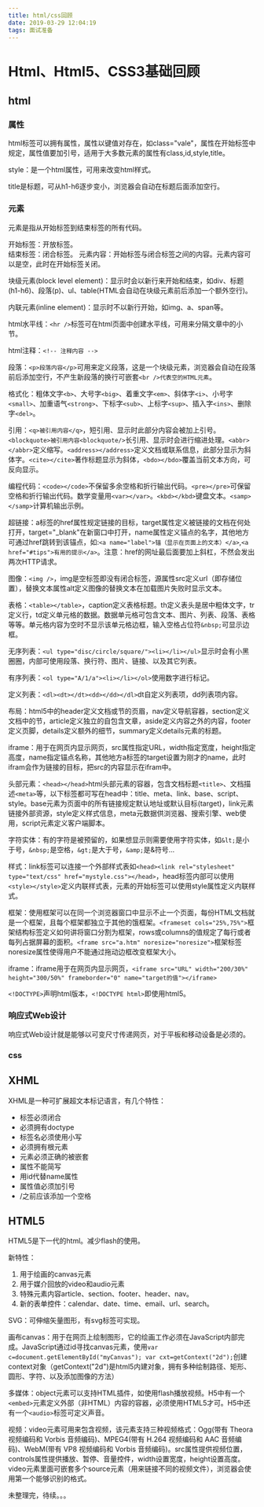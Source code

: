 ```yaml
---
title: html/css回顾
date: 2019-03-29 12:04:19
tags: 面试准备
---
```


# Html、Html5、CSS3基础回顾

## html

### 属性

html标签可以拥有属性，属性以键值对存在，如class="vale"，属性在开始标签中规定，属性值要加引号，适用于大多数元素的属性有class,id,style,title。

style：是一个html属性，可用来改变html样式。

title是标题，可从h1-h6逐步变小，浏览器会自动在标题后面添加空行。

### 元素

元素是指从开始标签到结束标签的所有代码。

开始标签：开放标签。  
结束标签：闭合标签。
元素内容：开始标签与闭合标签之间的内容。元素内容可以是空，此时在开始标签关闭。

<!-- more -->

块级元素(block level element)：显示时会以新行来开始和结束，如div、标题(h1-h6)、段落(p)、ul、table(HTML会自动在块级元素前后添加一个额外空行)。

内联元素(inline element)：显示时不以新行开始，如img、a、span等。

html水平线：`<hr />`标签可在html页面中创建水平线，可用来分隔文章中的小节。

html注释：`<!-- 注释内容 -->`

段落：`<p>段落内容</p>`可用来定义段落，这是一个块级元素，浏览器会自动在段落前后添加空行，不产生新段落的换行可嵌套`<br />代表空的HTML元素`。

格式化：粗体文字`<b>`、大号字`<big>`、着重文字`<em>`、斜体字`<i>`、小号字`<small>`、加重语气`<strong>`、下标字`<sub>`、上标字`<sup>`、插入字`<ins>`、删除字`<del>`。

引用：`<q>被引用内容</q>`，短引用、显示时此部分内容会被加上引号。`<blockquote>被引用内容<blockquote/>`长引用、显示时会进行缩进处理。`<abbr></abbr>`定义缩写。`<address></address>`定义文档或联系信息，此部分显示为斜体字。`<cite></cite>`著作标题显示为斜体，`<bdo></bdo>`覆盖当前文本方向，可反向显示。

编程代码：`<code></code>`不保留多余空格和折行输出代码。`<pre></pre>`可保留空格和折行输出代码。数学变量用`<var></var>`。`<kbd></kbd>`键盘文本。`<samp></samp>`计算机输出示例。

超链接：a标签的href属性规定链接的目标，target属性定义被链接的文档在何处打开，target="_blank"在新窗口中打开，name属性定义锚点的名字，其他地方可通过href跳转到该锚点，如:`<a name="label">锚（显示在页面上的文本）</a>`,`<a href="#tips">有用的提示</a>`。注意：href的网址最后面要加上斜杠，不然会发出两次HTTP请求。

图像：`<img />`，img是空标签即没有闭合标签，源属性src定义url（即存储位置），替换文本属性alt定义图像的替换文本在加载图片失败时显示文本。

表格：`<table></table>`，caption定义表格标题。th定义表头是居中粗体文字，tr定义行，td定义单元格的数据。数据单元格可包含文本、图片、列表、段落、表格等等。单元格内容为空时不显示该单元格边框，输入空格占位符`&nbsp;`可显示边框。

无序列表：`<ul type="disc/circle/square/"><li></li></ul>`显示时会有小黑圈圈，内部可使用段落、换行符、图片、链接、以及其它列表。

有序列表：`<ol type="A/1/a"><li></li></ol>`使用数字进行标记。

定义列表：`<dl><dt></dt><dd></dd></dl>`dt自定义列表项，dd列表项内容。

布局：html5中的header定义文档或节的页眉，nav定义导航容器，section定义文档中的节，article定义独立的自包含文章，aside定义内容之外的内容，footer定义页脚，details定义额外的细节，summary定义details元素的标题。

iframe：用于在网页内显示网页，src属性指定URL，width指定宽度，height指定高度，name指定锚点名称，其他地方a标签的target设置为刚才的name，此时ifram会作为链接的目标，把src的内容显示在ifram中。

头部元素：`<head></head>`html头部元素的容器，包含文档标题`<title>`、文档描述`<meta>`等，以下标签都可写在head中：title、meta、link、base、script、style。base元素为页面中的所有链接规定默认地址或默认目标(target)，link元素链接外部资源，style定义样式信息，meta元数据供浏览器、搜索引擎、web使用，script元素定义客户端脚本。

字符实体：有的字符是被预留的，如果想显示则需要使用字符实体，如`&lt;`是小于号，`&nbsp;`是空格，`&gt;`是大于号，`&amp;`是&符号...

样式：link标签可以连接一个外部样式表如`<head><link rel="stylesheet" type="text/css" href="mystyle.css"></head>`，head标签内部可以使用`<style></style>`定义内联样式表，元素的开始标签可以使用style属性定义内联样式。

框架：使用框架可以在同一个浏览器窗口中显示不止一个页面，每份HTML文档就是一个框架，且每个框架都独立于其他的饿框架。`<frameset cols="25%,75%">`框架结构标签定义如何讲将窗口分割为框架，rows或columns的值规定了每行或者每列占据屏幕的面积。`<frame src="a.htm" noresize="noresize">`框架标签noresize属性使得用户不能通过拖动边框改变框架大小。

iframe：iframe用于在网页内显示网页，`<iframe src="URL" width="200/30%" height="300/50%" frameborder="0" name="target的值"></iframe>`

`<!DOCTYPE>`声明html版本，`<!DOCTYPE html>`即使用html5。

### 响应式Web设计

响应式Web设计就是能够以可变尺寸传递网页，对于平板和移动设备是必须的。

### css

## XHML

XHML是一种可扩展超文本标记语言，有几个特性：

* 标签必须闭合
* 必须拥有doctype
* 标签名必须使用小写
* 必须拥有根元素
* 元素必须正确的被嵌套
* 属性不能简写
* 用id代替name属性
* 属性值必须加引号
* /之前应该添加一个空格

## HTML5

HTML5是下一代的html。减少flash的使用。

新特性：

1. 用于绘画的canvas元素
2. 用于媒介回放的video和audio元素
3. 特殊元素内容article、section、footer、header、nav。
4. 新的表单控件：calendar、date、time、email、url、search。

SVG：可伸缩矢量图形，有svg标签可实现。

画布canvas：用于在网页上绘制图形，它的绘画工作必须在JavaScript内部完成。JavaScript通过id寻找canvas元素，使用`var c=document.getElementById("myCanvas"); var cxt=getContext("2d");`创建context对象（getContext("2d")是html5内建对象，拥有多种绘制路径、矩形、圆形、字符、以及添加图像的方法）

多媒体：object元素可以支持HTML插件，如使用flash播放视频。H5中有一个`<embed>`元素定义外部（非HTML）内容的容器，必须使用HTML5才可。H5中还有一个`<audio>`标签可定义声音。

视频：video元素可用来包含视频，该元素支持三种视频格式：Ogg(带有 Theora 视频编码和 Vorbis 音频编码)、MPEG4(带有 H.264 视频编码和 AAC 音频编码)、WebM(带有 VP8 视频编码和 Vorbis 音频编码)。src属性提供视频位置，controls属性提供播放、暂停、音量控件，width设置宽度，height设置高度。video元素里面可嵌套多个source元素（用来链接不同的视频文件），浏览器会使用第一个能够识别的格式。

未整理完，待续。。。
